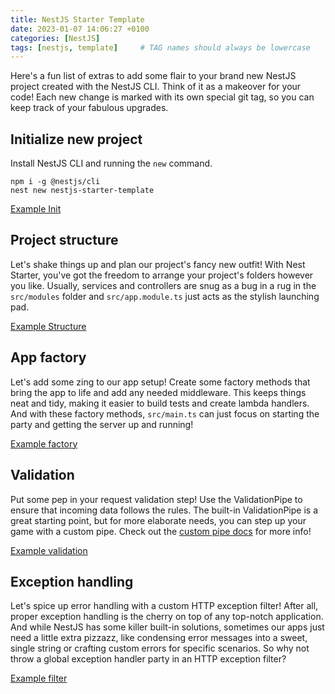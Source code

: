 ```yaml
---
title: NestJS Starter Template
date: 2023-01-07 14:06:27 +0100
categories: [NestJS]
tags: [nestjs, template]     # TAG names should always be lowercase
---
```


Here's a fun list of extras to add some flair to your brand new NestJS project created with the NestJS CLI. Think of it as a makeover for your code! Each new change is marked with its own special git tag, so you can keep track of your fabulous upgrades.

## Initialize new project

Install NestJS CLI and running the `new` command.

```shell
npm i -g @nestjs/cli
nest new nestjs-starter-template
```

[Example Init](https://github.com/pawelkleczek/nestjs-starter-template/tree/1-init-service)

## Project structure

Let's shake things up and plan our project's fancy new outfit! With Nest Starter, you've got the freedom to arrange your project's folders however you like. Usually, services and controllers are snug as a bug in a rug in the `src/modules` folder and `src/app.module.ts` just acts as the stylish launching pad.

[Example Structure](https://github.com/pawelkleczek/nestjs-starter-template/tree/2-structure)

## App factory

Let's add some zing to our app setup! Create some factory methods that bring the app to life and add any needed middleware. This keeps things neat and tidy, making it easier to build tests and create lambda handlers. And with these factory methods, `src/main.ts` can just focus on starting the party and getting the server up and running!

[Example factory](https://github.com/pawelkleczek/nestjs-starter-template/tree/3-factory)

## Validation

Put some pep in your request validation step! Use the ValidationPipe to ensure that incoming data follows the rules. The built-in ValidationPipe is a great starting point, but for more elaborate needs, you can step up your game with a custom pipe. Check out the [custom pipe docs](https://docs.nestjs.com/pipes#custom-pipes) for more info!

[Example validation](https://github.com/pawelkleczek/nestjs-starter-template/tree/4-validation)

## Exception handling

Let's spice up error handling with a custom HTTP exception filter! After all, proper exception handling is the cherry on top of any top-notch application. And while NestJS has some killer built-in solutions, sometimes our apps just need a little extra pizzazz, like condensing error messages into a sweet, single string or crafting custom errors for specific scenarios. So why not throw a global exception handler party in an HTTP exception filter?

[Example filter](https://github.com/pawelkleczek/nestjs-starter-template/tree/5-filter)

